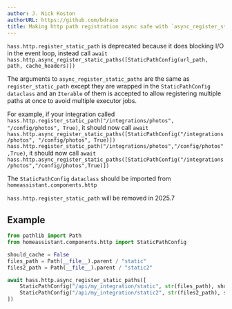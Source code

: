 ```yaml
---
author: J. Nick Koston
authorURL: https://github.com/bdraco
title: Making http path registration async safe with `async_register_static_path`
---
```


`hass.http.register_static_path` is deprecated because it does blocking I/O in the event loop, instead call `await hass.http.async_register_static_paths([StaticPathConfig(url_path, path, cache_headers)])`

The arguments to `async_register_static_paths` are the same as `register_static_path` except they are wrapped in the `StaticPathConfig` `dataclass` and an `Iterable` of them is accepted to allow registering multiple paths at once to avoid multiple executor jobs.

For example, if your integration called `hass.http.register_static_path("/integrations/photos", "/config/photos", True)`, it should now call `await hass.http.async_register_static_paths([StaticPathConfig("/integrations/photos", "/config/photos", True)])`
`hass.http.register_static_path("/integrations/photos","/config/photos",True)`, it should now call `await hass.http.async_register_static_paths([StaticPathConfig("/integrations/photos","/config/photos",True)])`

The `StaticPathConfig` `dataclass` should be imported from `homeassistant.components.http`

`hass.http.register_static_path` will be removed in 2025.7

## Example

```python
from pathlib import Path
from homeassistant.components.http import StaticPathConfig

should_cache = False
files_path = Path(__file__).parent / "static"
files2_path = Path(__file__).parent / "static2"

await hass.http.async_register_static_paths([
    StaticPathConfig("/api/my_integration/static", str(files_path), should_cache),
    StaticPathConfig("/api/my_integration/static2", str(files2_path), should_cache)
])